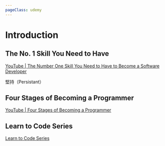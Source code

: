 ```yaml
---
pageClass: udemy
---
```


# Introduction

## The No. 1 Skill You Need to Have

[YouTube | The Number One Skill You Need to Have to Become a Software Developer](https://www.youtube.com/watch?v=vsg5P40x8xo)

堅持（Persistant）

## Four Stages of Becoming a Programmer

[YouTube | Four Stages of Becoming a Programmer](https://www.youtube.com/watch?v=VHAXJxcHA1k)

## Learn to Code Series

[Learn to Code Series](https://www.youtube.com/playlist?list=PLXtTjtWmQhg0N08o_oSaAantmQAu-1Xad)